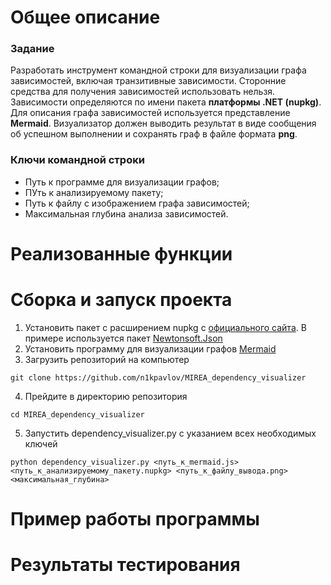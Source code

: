 # Общее описание
### Задание
Разработать инструмент командной строки для визуализации графа зависимостей, включая транзитивные зависимости. Сторонние средства для получения зависимостей использовать нельзя.
Зависимости определяются по имени пакета **платформы .NET (nupkg)**. Для описания графа зависимостей используется представление **Mermaid**. Визуализатор должен выводить результат в виде сообщения об успешном выполнении и сохранять граф в файле формата **png**.
### Ключи командной строки
- Путь к программе для визуализации графов;
- ПУть к анализируемому пакету;
- Путь к файлу с изображением графа зависимостей;
- Максимальная глубина анализа зависимостей.
# Реализованные функции
# Сборка и запуск проекта
1. Установить пакет с расширением nupkg с [официального сайта](https://www.nuget.org/packages). В примере используется пакет [Newtonsoft.Json](https://www.nuget.org/packages/Newtonsoft.Json/#readme-body-tab)
2. Установить программу для визуализации графов [Mermaid](https://mermaid.js.org/)
3. Загрузить репозиторий на компьютер
```
git clone https://github.com/n1kpavlov/MIREA_dependency_visualizer
```
4. Прейдите в директорию репозитория
```
cd MIREA_dependency_visualizer
```
5. Запустить dependency_visualizer.py с указанием всех необходимых ключей
```
python dependency_visualizer.py <путь_к_mermaid.js> <путь_к_анализируемому_пакету.nupkg> <путь_к_файлу_вывода.png> <максимальная_глубина>
```
# Пример работы программы
# Результаты тестирования
